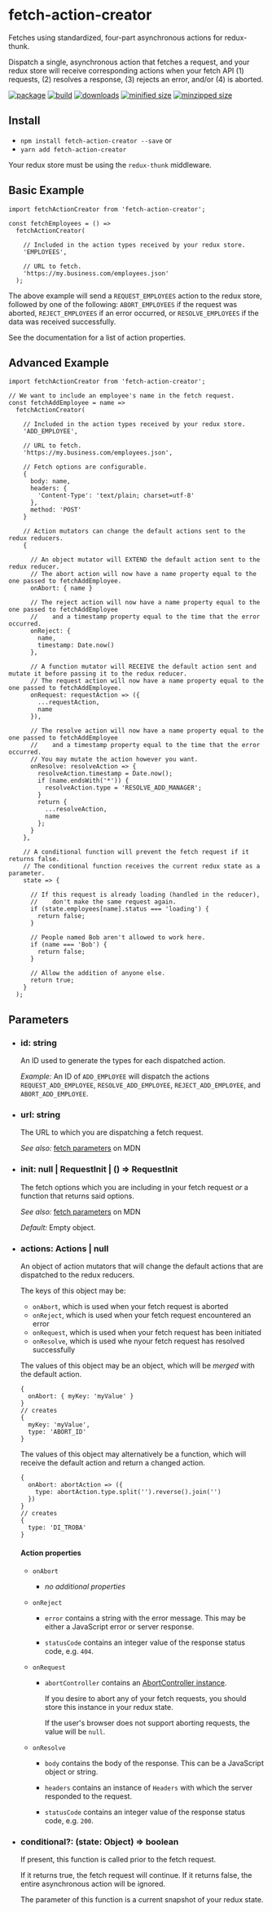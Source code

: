 # fetch-action-creator
Fetches using standardized, four-part asynchronous actions for redux-thunk.

Dispatch a single, asynchronous action that fetches a request, and your redux store will receive corresponding actions when your fetch API (1) requests, (2) resolves a response, (3) rejects an error, and/or (4) is aborted.

[![package](https://img.shields.io/github/package-json/v/CharlesStover/fetch-action-creator.svg)](https://github.com/CharlesStover/fetch-action-creator/)
[![build](https://travis-ci.com/CharlesStover/fetch-action-creator.svg)](https://travis-ci.com/CharlesStover/fetch-action-creator/)
[![downloads](https://img.shields.io/npm/dt/fetch-action-creator.svg)](https://www.npmjs.com/package/fetch-action-creator)
[![minified size](https://img.shields.io/bundlephobia/min/fetch-action-creator.svg)](https://www.npmjs.com/package/fetch-action-creator)
[![minzipped size](https://img.shields.io/bundlephobia/minzip/fetch-action-creator.svg)](https://www.npmjs.com/package/fetch-action-creator)

## Install
* `npm install fetch-action-creator --save` or
* `yarn add fetch-action-creator`

Your redux store must be using the `redux-thunk` middleware.

## Basic Example
```JS
import fetchActionCreator from 'fetch-action-creator';

const fetchEmployees = () =>
  fetchActionCreator(

    // Included in the action types received by your redux store.
    'EMPLOYEES',

    // URL to fetch.
    'https://my.business.com/employees.json'
  );
```
The above example will send a `REQUEST_EMPLOYEES` action to the redux store, followed by one of the following: `ABORT_EMPLOYEES` if the request was aborted, `REJECT_EMPLOYEES` if an error occurred, or `RESOLVE_EMPLOYEES` if the data was received successfully.

See the documentation for a list of action properties.

## Advanced Example
```JS
import fetchActionCreator from 'fetch-action-creator';

// We want to include an employee's name in the fetch request.
const fetchAddEmployee = name =>
  fetchActionCreator(

    // Included in the action types received by your redux store.
    'ADD_EMPLOYEE',

    // URL to fetch.
    'https://my.business.com/employees.json',

    // Fetch options are configurable.
    {
      body: name,
      headers: {
        'Content-Type': 'text/plain; charset=utf-8'
      },
      method: 'POST'
    }

    // Action mutators can change the default actions sent to the redux reducers.
    {

      // An object mutator will EXTEND the default action sent to the redux reducer.
      // The abort action will now have a name property equal to the one passed to fetchAddEmployee.
      onAbort: { name }

      // The reject action will now have a name property equal to the one passed to fetchAddEmployee
      //    and a timestamp property equal to the time that the error occurred.
      onReject: {
        name,
        timestamp: Date.now()
      },

      // A function mutator will RECEIVE the default action sent and mutate it before passing it to the redux reducer.
      // The request action will now have a name property equal to the one passed to fetchAddEmployee.
      onRequest: requestAction => ({
        ...requestAction,
        name
      }),

      // The resolve action will now have a name property equal to the one passed to fetchAddEmployee
      //    and a timestamp property equal to the time that the error occurred.
      // You may mutate the action however you want.
      onResolve: resolveAction => {
        resolveAction.timestamp = Date.now();
        if (name.endsWith('*')) {
          resolveAction.type = 'RESOLVE_ADD_MANAGER';
        }
        return {
          ...resolveAction,
          name
        };
      }
    },

    // A conditional function will prevent the fetch request if it returns false.
    // The conditional function receives the current redux state as a parameter.
    state => {

      // If this request is already loading (handled in the reducer),
      //    don't make the same request again.
      if (state.employees[name].status === 'loading') {
        return false;
      }

      // People named Bob aren't allowed to work here.
      if (name === 'Bob') {
        return false;
      }

      // Allow the addition of anyone else.
      return true;
    }
  );
```

## Parameters

* ### id: string

  An ID used to generate the types for each dispatched action.

  _Example:_ An ID of `ADD_EMPLOYEE` will dispatch the actions `REQUEST_ADD_EMPLOYEE`, `RESOLVE_ADD_EMPLOYEE`, `REJECT_ADD_EMPLOYEE`, and `ABORT_ADD_EMPLOYEE`.

* ### url: string

  The URL to which you are dispatching a fetch request.
  
  _See also:_ [fetch parameters](https://developer.mozilla.org/en-US/docs/Web/API/WindowOrWorkerGlobalScope/fetch#Parameters) on MDN

* ### init: null | RequestInit | () => RequestInit

  The fetch options which you are including in your fetch request _or_ a function that returns said options.
  
  _See also:_ [fetch parameters](https://developer.mozilla.org/en-US/docs/Web/API/WindowOrWorkerGlobalScope/fetch#Parameters) on MDN

  _Default:_ Empty object.

* ### actions: Actions | null

  An object of action mutators that will change the default actions that are dispatched to the redux reducers.

  The keys of this object may be:
  * `onAbort`, which is used when your fetch request is aborted
  * `onReject`, which is used when your fetch request encountered an error
  * `onRequest`, which is used when your fetch request has been initiated
  * `onResolve`, which is used whe nyour fetch request has resolved successfully

  The values of this object may be an object, which will be _merged_ with the default action.

  ```JS
  {
    onAbort: { myKey: 'myValue' }
  }
  // creates
  {
    myKey: 'myValue',
    type: 'ABORT_ID'
  }
  ```

  The values of this object may alternatively be a function, which will receive the default action and return a changed action.

  ```JS
  {
    onAbort: abortAction => ({
      type: abortAction.type.split('').reverse().join('')
    })
  }
  // creates
  {
    type: 'DI_TROBA'
  }
  ```

  #### Action properties

  * `onAbort`

    * _no additional properties_

  * `onReject`

    * `error` contains a string with the error message. This may be either a JavaScript error or server response.

    * `statusCode` contains an integer value of the response status code, e.g. `404`.

  * `onRequest`
  
    * `abortController` contains an [AbortController instance](https://developer.mozilla.org/en-US/docs/Web/API/AbortController).

      If you desire to abort any of your fetch requests, you should store this instance in your redux state.

      If the user's browser does not support aborting requests, the value will be `null`.

  * `onResolve`

    * `body` contains the body of the response. This can be a JavaScript object or string.

    * `headers` contains an instance of `Headers` with which the server responded to the request.

    * `statusCode` contains an integer value of the response status code, e.g. `200`.

* ### conditional?: (state: Object) => boolean

  If present, this function is called prior to the fetch request.

  If it returns true, the fetch request will continue. If it returns false, the entire asynchronous action will be ignored.

  The parameter of this function is a current snapshot of your redux state.
